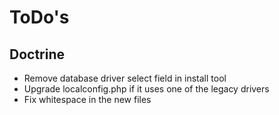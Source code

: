 
# ToDo's


## Doctrine

- Remove database driver select field in install tool
- Upgrade localconfig.php if it uses one of the legacy drivers
- Fix whitespace in the new files
